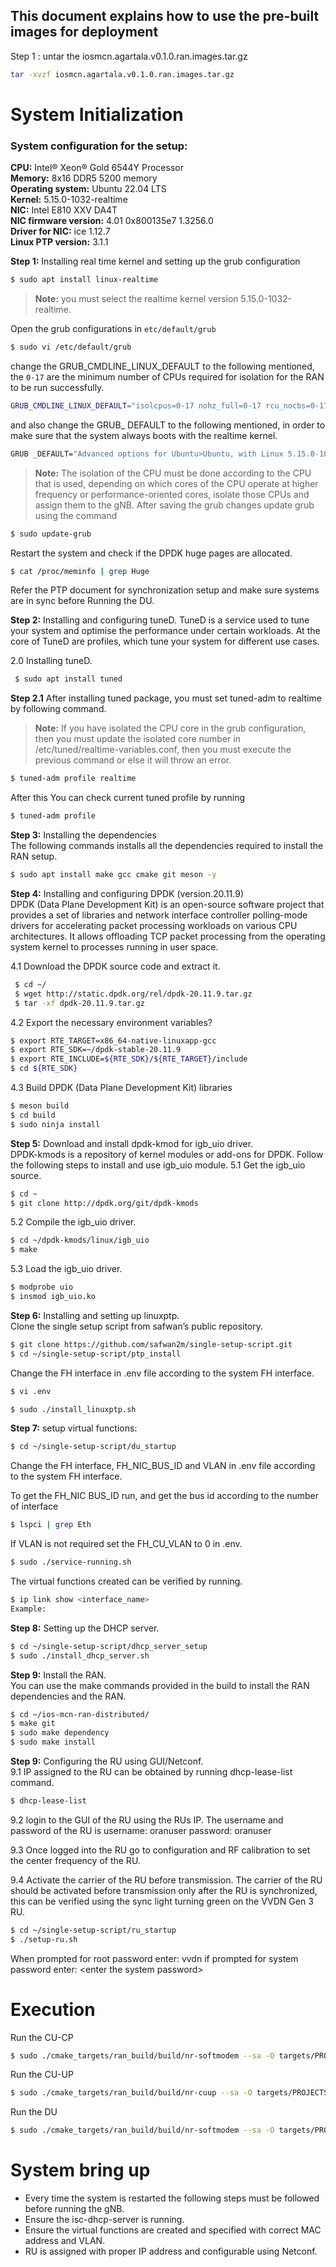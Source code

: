## This document explains how to use the pre-built images for deployment 

Step 1 : untar the iosmcn.agartala.v0.1.0.ran.images.tar.gz

```sh
tar -xvzf iosmcn.agartala.v0.1.0.ran.images.tar.gz

```
# System Initialization 
### System configuration for the setup:
**CPU:** Intel® Xeon® Gold 6544Y Processor </br>
**Memory:** 8x16 DDR5 5200 memory </br>
**Operating system:** Ubuntu 22.04 LTS </br>
**Kernel:** 5.15.0-1032-realtime </br>
**NIC:** Intel E810 XXV DA4T </br>
**NIC firmware version:** 4.01 0x800135e7 1.3256.0 </br>
**Driver for NIC:** ice 1.12.7 </br>
**Linux PTP version:** 3.1.1 </br>

**Step 1:** Installing real time kernel and setting up the grub configuration
```sh
$ sudo apt install linux-realtime
```
> **Note:** you must select the realtime kernel version 5.15.0-1032-realtime.
 
Open the grub configurations in ```etc/default/grub```
```sh
$ sudo vi /etc/default/grub
```
change the GRUB_CMDLINE_LINUX_DEFAULT to the following mentioned, the ```0-17``` are the minimum number of CPUs required for isolation for the RAN to be run successfully.
```sh
GRUB_CMDLINE_LINUX_DEFAULT="isolcpus=0-17 nohz_full=0-17 rcu_nocbs=0-17 kthread_cpus=18-31 rcu_nocb_poll nosoftlockup default_hugepagesz=1GB hugepagesz=1G hugepages=20 intel_iommu=on iommu=pt mitigations=off skew_tick=1 selinux=0 enforcing=0 tsc=reliable nmi_watchdog=0 softlockup_panic=0 audit=0 vt.handoff=7"
```
and also change the GRUB_ DEFAULT to the following mentioned, in order to make sure that the system always boots with the realtime kernel. 
```sh
GRUB _DEFAULT="Advanced options for Ubuntu>Ubuntu, with Linux 5.15.0-1032-realtime"
```
 
> **Note:** The isolation of the CPU must be done according to the CPU that is used, depending on which cores of the CPU operate at higher frequency or performance-oriented cores, isolate those CPUs and assign them to the gNB. 
After saving the grub changes update grub using the command 
```sh
$ sudo update-grub
```
Restart the system and check if the DPDK huge pages are allocated.
```sh
$ cat /proc/meminfo | grep Huge
```
 
Refer the PTP document for synchronization setup and make sure systems are in sync before Running the DU.

**Step 2:** Installing and configuring tuneD. 
TuneD is a service used to tune your system and optimise the performance under certain workloads. At the core of TuneD are profiles, which tune your system for different use cases.

2.0 Installing tuneD.
```sh
 $ sudo apt install tuned
```
**Step 2.1** After installing tuned package, you must set tuned-adm to realtime by following command.
> **Note:** If you have isolated the CPU core in the grub configuration, then you must update the isolated core number in /etc/tuned/realtime-variables.conf, then you must execute the previous command or else it will throw an error. 

 ```sh
$ tuned-adm profile realtime
```
After this You can check current tuned profile by running
```sh
$ tuned-adm profile
```

**Step 3:** Installing the dependencies </br>
The following commands installs all the dependencies required to install the RAN setup. 
```sh
$ sudo apt install make gcc cmake git meson -y
```

**Step 4:** Installing and configuring DPDK (version.20.11.9) </br>
DPDK (Data Plane Development Kit) is an open-source software project that provides a set of libraries and network interface controller polling-mode drivers for accelerating packet processing workloads on various CPU architectures. It allows offloading TCP packet processing from the operating system kernel to processes running in user space.

4.1 Download the DPDK source code and extract it.
```sh
 $ cd ~/ 
 $ wget http://static.dpdk.org/rel/dpdk-20.11.9.tar.gz 
 $ tar -xf dpdk-20.11.9.tar.gz
```

4.2 Export the necessary environment variables?
```sh
$ export RTE_TARGET=x86_64-native-linuxapp-gcc
$ export RTE_SDK=~/dpdk-stable-20.11.9
$ export RTE_INCLUDE=${RTE_SDK}/${RTE_TARGET}/include
$ cd ${RTE_SDK}
```

4.3 Build DPDK (Data Plane Development Kit) libraries
```sh
$ meson build 
$ cd build
$ sudo ninja install
```

**Step 5:** Download and install dpdk-kmod for igb_uio driver. </br>
DPDK-kmods is a repository of kernel modules or add-ons for DPDK. Follow the following steps to install and use igb_uio module. 
5.1 Get the igb_uio source.
```sh
$ cd ~
$ git clone http://dpdk.org/git/dpdk-kmods
```

5.2 Compile the igb_uio driver.
```sh
$ cd ~/dpdk-kmods/linux/igb_uio
$ make
```

5.3 Load the igb_uio driver.
```sh
$ modprobe uio
$ insmod igb_uio.ko
```

**Step 6:** Installing and setting up linuxptp. </br>
Clone the single setup script from safwan’s public repository.
```sh
$ git clone https://github.com/safwan2m/single-setup-script.git
$ cd ~/single-setup-script/ptp_install
```
Change the FH interface in .env file according to the system FH interface. 
```sh
$ vi .env
```

```sh
$ sudo ./install_linuxptp.sh
```

**Step 7:** setup virtual functions:
```sh
$ cd ~/single-setup-script/du_startup
```
Change the FH interface, FH_NIC_BUS_ID and VLAN in .env file according to the system FH interface. 
 
To get the FH_NIC BUS_ID run, and get the bus id according to the number of interface
```sh
$ lspci | grep Eth
```
 
If VLAN is not required set the FH_CU_VLAN to 0 in .env.
```sh
$ sudo ./service-running.sh
```

The virtual functions created can be verified by running.
```sh
$ ip link show <interface_name>
Example: 
```

**Step 8:** Setting up the DHCP server.
```sh
$ cd ~/single-setup-script/dhcp_server_setup
$ sudo ./install_dhcp_server.sh
```

**Step 9:** Install the RAN. </br>
You can use the make commands provided in the build to install the RAN dependencies and the RAN.
```sh
$ cd ~/ios-mcn-ran-distributed/
$ make git
$ sudo make dependency
$ sudo make install
```

**Step 9:** Configuring the RU using GUI/Netconf. </br>
9.1 IP assigned to the RU can be obtained by running dhcp-lease-list command. 
```sh
$ dhcp-lease-list
```
 
9.2	login to the GUI of the RU using the RUs IP. The username and password of the RU is 
username: oranuser
password: oranuser
 
 

9.3	Once logged into the RU go to configuration and RF calibration to set the center frequency of the RU. 
 
9.4	Activate the carrier of the RU before transmission. 
The carrier of the RU should be activated before transmission only after the RU is synchronized, this can be verified using the sync light turning green on the VVDN Gen 3 RU. 
```sh
$ cd ~/single-setup-script/ru_startup
$ ./setup-ru.sh
```
When prompted for root password enter: vvdn
if prompted for system password enter: \<enter the system password>

# Execution

Run the CU-CP
```sh
$ sudo ./cmake_targets/ran_build/build/nr-softmodem --sa -O targets/PROJECTS/GENERIC-NR-5GC/CONF/gnb-cucp.sa.f1-e1-oaicore.conf
```
Run the CU-UP
```sh
$ sudo ./cmake_targets/ran_build/build/nr-cuup --sa -O targets/PROJECTS/GENERIC-NR-5GC/CONF/gnb-cuup.sa.f1-e1.conf
```
Run the DU
```sh
$ sudo ./cmake_targets/ran_build/build/nr-softmodem --sa -O targets/PROJECTS/GENERIC-NR-5GC/CONF/gnb-du.sa.band78.273PRB.1x1-f1-e1-vvdn.conf --thread-pool 12,13,14,15 --mplane
```
# System bring up
- Every time the system is restarted the following steps must be followed before running the gNB. </br>
- Ensure the isc-dhcp-server is running. </br>
- Ensure the virtual functions are created and specified with correct MAC address and VLAN. </br>
- RU is assigned with proper IP address and configurable using Netconf. </br>
